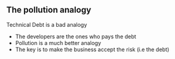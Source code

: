 ## The pollution analogy

Technical Debt is a bad analogy
 - The developers are the ones who pays the debt
 - Pollution is a much better analogy
 - The key is to make the business accept the risk (i.e the debt)
